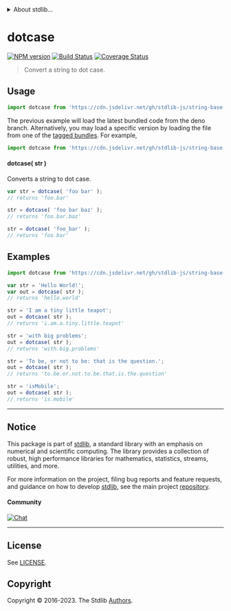 <!--

@license Apache-2.0

Copyright (c) 2023 The Stdlib Authors.

Licensed under the Apache License, Version 2.0 (the "License");
you may not use this file except in compliance with the License.
You may obtain a copy of the License at

   http://www.apache.org/licenses/LICENSE-2.0

Unless required by applicable law or agreed to in writing, software
distributed under the License is distributed on an "AS IS" BASIS,
WITHOUT WARRANTIES OR CONDITIONS OF ANY KIND, either express or implied.
See the License for the specific language governing permissions and
limitations under the License.

-->


<details>
  <summary>
    About stdlib...
  </summary>
  <p>We believe in a future in which the web is a preferred environment for numerical computation. To help realize this future, we've built stdlib. stdlib is a standard library, with an emphasis on numerical and scientific computation, written in JavaScript (and C) for execution in browsers and in Node.js.</p>
  <p>The library is fully decomposable, being architected in such a way that you can swap out and mix and match APIs and functionality to cater to your exact preferences and use cases.</p>
  <p>When you use stdlib, you can be absolutely certain that you are using the most thorough, rigorous, well-written, studied, documented, tested, measured, and high-quality code out there.</p>
  <p>To join us in bringing numerical computing to the web, get started by checking us out on <a href="https://github.com/stdlib-js/stdlib">GitHub</a>, and please consider <a href="https://opencollective.com/stdlib">financially supporting stdlib</a>. We greatly appreciate your continued support!</p>
</details>

# dotcase

[![NPM version][npm-image]][npm-url] [![Build Status][test-image]][test-url] [![Coverage Status][coverage-image]][coverage-url] <!-- [![dependencies][dependencies-image]][dependencies-url] -->

> Convert a string to dot case.

<!-- Package usage documentation. -->



<section class="usage">

## Usage

```javascript
import dotcase from 'https://cdn.jsdelivr.net/gh/stdlib-js/string-base-dotcase@deno/mod.js';
```
The previous example will load the latest bundled code from the deno branch. Alternatively, you may load a specific version by loading the file from one of the [tagged bundles](https://github.com/stdlib-js/string-base-dotcase/tags). For example,

```javascript
import dotcase from 'https://cdn.jsdelivr.net/gh/stdlib-js/string-base-dotcase@v0.1.1-deno/mod.js';
```

#### dotcase( str )

Converts a string to dot case.

```javascript
var str = dotcase( 'foo bar' );
// returns 'foo.bar'

str = dotcase( 'foo bar baz' );
// returns 'foo.bar.baz'

str = dotcase( 'foo_bar' );
// returns 'foo.bar'
```

</section>

<!-- /.usage -->

<!-- Package usage examples. -->

<section class="examples">

## Examples

```javascript
import dotcase from 'https://cdn.jsdelivr.net/gh/stdlib-js/string-base-dotcase@deno/mod.js';

var str = 'Hello World!';
var out = dotcase( str );
// returns 'hello.world'

str = 'I am a tiny little teapot';
out = dotcase( str );
// returns 'i.am.a.tiny.little.teapot'

str = 'with big problems';
out = dotcase( str );
// returns 'with.big.problems'

str = 'To be, or not to be: that is the question.';
out = dotcase( str );
// returns 'to.be.or.not.to.be.that.is.the.question'

str = 'isMobile';
out = dotcase( str );
// returns 'is.mobile'
```

</section>

<!-- /.examples -->

<!-- Section for related `stdlib` packages. Do not manually edit this section, as it is automatically populated. -->

<section class="related">

</section>

<!-- /.related -->

<!-- Section for all links. Make sure to keep an empty line after the `section` element and another before the `/section` close. -->


<section class="main-repo" >

* * *

## Notice

This package is part of [stdlib][stdlib], a standard library with an emphasis on numerical and scientific computing. The library provides a collection of robust, high performance libraries for mathematics, statistics, streams, utilities, and more.

For more information on the project, filing bug reports and feature requests, and guidance on how to develop [stdlib][stdlib], see the main project [repository][stdlib].

#### Community

[![Chat][chat-image]][chat-url]

---

## License

See [LICENSE][stdlib-license].


## Copyright

Copyright &copy; 2016-2023. The Stdlib [Authors][stdlib-authors].

</section>

<!-- /.stdlib -->

<!-- Section for all links. Make sure to keep an empty line after the `section` element and another before the `/section` close. -->

<section class="links">

[npm-image]: http://img.shields.io/npm/v/@stdlib/string-base-dotcase.svg
[npm-url]: https://npmjs.org/package/@stdlib/string-base-dotcase

[test-image]: https://github.com/stdlib-js/string-base-dotcase/actions/workflows/test.yml/badge.svg?branch=v0.1.1
[test-url]: https://github.com/stdlib-js/string-base-dotcase/actions/workflows/test.yml?query=branch:v0.1.1

[coverage-image]: https://img.shields.io/codecov/c/github/stdlib-js/string-base-dotcase/main.svg
[coverage-url]: https://codecov.io/github/stdlib-js/string-base-dotcase?branch=main

<!--

[dependencies-image]: https://img.shields.io/david/stdlib-js/string-base-dotcase.svg
[dependencies-url]: https://david-dm.org/stdlib-js/string-base-dotcase/main

-->

[chat-image]: https://img.shields.io/gitter/room/stdlib-js/stdlib.svg
[chat-url]: https://app.gitter.im/#/room/#stdlib-js_stdlib:gitter.im

[stdlib]: https://github.com/stdlib-js/stdlib

[stdlib-authors]: https://github.com/stdlib-js/stdlib/graphs/contributors

[umd]: https://github.com/umdjs/umd
[es-module]: https://developer.mozilla.org/en-US/docs/Web/JavaScript/Guide/Modules

[deno-url]: https://github.com/stdlib-js/string-base-dotcase/tree/deno
[umd-url]: https://github.com/stdlib-js/string-base-dotcase/tree/umd
[esm-url]: https://github.com/stdlib-js/string-base-dotcase/tree/esm
[branches-url]: https://github.com/stdlib-js/string-base-dotcase/blob/main/branches.md

[stdlib-license]: https://raw.githubusercontent.com/stdlib-js/string-base-dotcase/main/LICENSE

</section>

<!-- /.links -->
